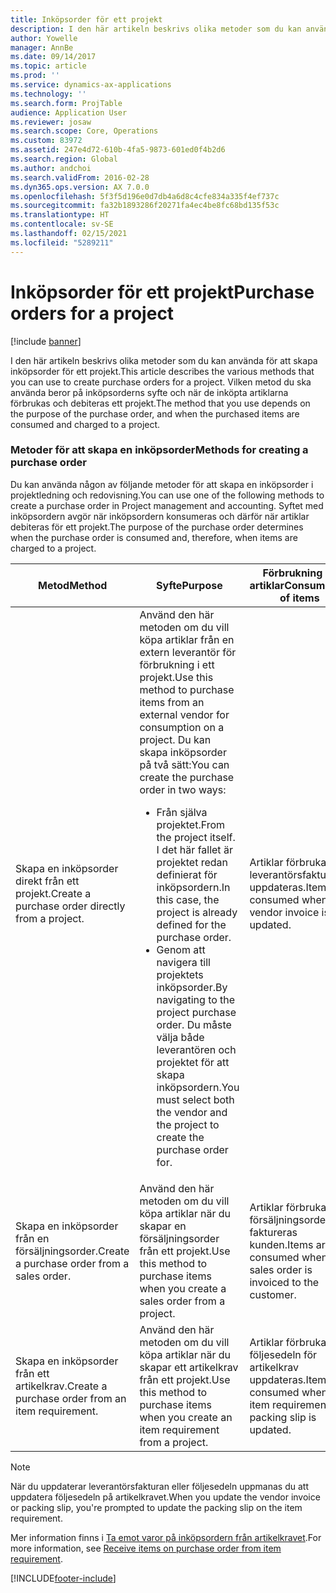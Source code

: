 ```yaml
---
title: Inköpsorder för ett projekt
description: I den här artikeln beskrivs olika metoder som du kan använda för att skapa inköpsorder för ett projekt. Vilken metod du ska använda beror på inköpsorderns syfte och när de inköpta artiklarna förbrukas och debiteras ett projekt.
author: Yowelle
manager: AnnBe
ms.date: 09/14/2017
ms.topic: article
ms.prod: ''
ms.service: dynamics-ax-applications
ms.technology: ''
ms.search.form: ProjTable
audience: Application User
ms.reviewer: josaw
ms.search.scope: Core, Operations
ms.custom: 83972
ms.assetid: 247e4d72-610b-4fa5-9873-601ed0f4b2d6
ms.search.region: Global
ms.author: andchoi
ms.search.validFrom: 2016-02-28
ms.dyn365.ops.version: AX 7.0.0
ms.openlocfilehash: 5f3f5d196e0d7db4a6d8c4cfe834a335f4ef737c
ms.sourcegitcommit: fa32b1893286f20271fa4ec4be8fc68bd135f53c
ms.translationtype: HT
ms.contentlocale: sv-SE
ms.lasthandoff: 02/15/2021
ms.locfileid: "5289211"
---
```

# <a name="purchase-orders-for-a-project"></a><span data-ttu-id="dbcef-104">Inköpsorder för ett projekt</span><span class="sxs-lookup"><span data-stu-id="dbcef-104">Purchase orders for a project</span></span>

[!include [banner](../includes/banner.md)]

<span data-ttu-id="dbcef-105">I den här artikeln beskrivs olika metoder som du kan använda för att skapa inköpsorder för ett projekt.</span><span class="sxs-lookup"><span data-stu-id="dbcef-105">This article describes the various methods that you can use to create purchase orders for a project.</span></span> <span data-ttu-id="dbcef-106">Vilken metod du ska använda beror på inköpsorderns syfte och när de inköpta artiklarna förbrukas och debiteras ett projekt.</span><span class="sxs-lookup"><span data-stu-id="dbcef-106">The method that you use depends on the purpose of the purchase order, and when the purchased items are consumed and charged to a project.</span></span>

### <a name="methods-for-creating-a-purchase-order"></a><span data-ttu-id="dbcef-107">Metoder för att skapa en inköpsorder</span><span class="sxs-lookup"><span data-stu-id="dbcef-107">Methods for creating a purchase order</span></span>

<span data-ttu-id="dbcef-108">Du kan använda någon av följande metoder för att skapa en inköpsorder i projektledning och redovisning.</span><span class="sxs-lookup"><span data-stu-id="dbcef-108">You can use one of the following methods to create a purchase order in Project management and accounting.</span></span> <span data-ttu-id="dbcef-109">Syftet med inköpsordern avgör när inköpsordern konsumeras och därför när artiklar debiteras för ett projekt.</span><span class="sxs-lookup"><span data-stu-id="dbcef-109">The purpose of the purchase order determines when the purchase order is consumed and, therefore, when items are charged to a project.</span></span>

<table>
<colgroup>
<col width="33%" />
<col width="33%" />
<col width="33%" />
</colgroup>
<thead>
<tr class="header">
<th><span data-ttu-id="dbcef-110">Metod</span><span class="sxs-lookup"><span data-stu-id="dbcef-110">Method</span></span></th>
<th><span data-ttu-id="dbcef-111">Syfte</span><span class="sxs-lookup"><span data-stu-id="dbcef-111">Purpose</span></span></th>
<th><span data-ttu-id="dbcef-112">Förbrukning av artiklar</span><span class="sxs-lookup"><span data-stu-id="dbcef-112">Consumption of items</span></span></th>
</tr>
</thead>
<tbody>
<tr class="odd">
<td><span data-ttu-id="dbcef-113">Skapa en inköpsorder direkt från ett projekt.</span><span class="sxs-lookup"><span data-stu-id="dbcef-113">Create a purchase order directly from a project.</span></span></td>
<td><span data-ttu-id="dbcef-114">Använd den här metoden om du vill köpa artiklar från en extern leverantör för förbrukning i ett projekt.</span><span class="sxs-lookup"><span data-stu-id="dbcef-114">Use this method to purchase items from an external vendor for consumption on a project.</span></span> <span data-ttu-id="dbcef-115">Du kan skapa inköpsorder på två sätt:</span><span class="sxs-lookup"><span data-stu-id="dbcef-115">You can create the purchase order in two ways:</span></span>
<ul>
<li><span data-ttu-id="dbcef-116">Från själva projektet.</span><span class="sxs-lookup"><span data-stu-id="dbcef-116">From the project itself.</span></span> <span data-ttu-id="dbcef-117">I det här fallet är projektet redan definierat för inköpsordern.</span><span class="sxs-lookup"><span data-stu-id="dbcef-117">In this case, the project is already defined for the purchase order.</span></span></li>
<li><span data-ttu-id="dbcef-118">Genom att navigera till projektets inköpsorder.</span><span class="sxs-lookup"><span data-stu-id="dbcef-118">By navigating to the project purchase order.</span></span> <span data-ttu-id="dbcef-119">Du måste välja både leverantören och projektet för att skapa inköpsordern.</span><span class="sxs-lookup"><span data-stu-id="dbcef-119">You must select both the vendor and the project to create the purchase order for.</span></span></li>
</ul></td>
<td><span data-ttu-id="dbcef-120">Artiklar förbrukas när leverantörsfakturan uppdateras.</span><span class="sxs-lookup"><span data-stu-id="dbcef-120">Items are consumed when the vendor invoice is updated.</span></span></td>
</tr>
<tr class="even">
<td><span data-ttu-id="dbcef-121">Skapa en inköpsorder från en försäljningsorder.</span><span class="sxs-lookup"><span data-stu-id="dbcef-121">Create a purchase order from a sales order.</span></span></td>
<td><span data-ttu-id="dbcef-122">Använd den här metoden om du vill köpa artiklar när du skapar en försäljningsorder från ett projekt.</span><span class="sxs-lookup"><span data-stu-id="dbcef-122">Use this method to purchase items when you create a sales order from a project.</span></span></td>
<td><span data-ttu-id="dbcef-123">Artiklar förbrukas när försäljningsordern faktureras kunden.</span><span class="sxs-lookup"><span data-stu-id="dbcef-123">Items are consumed when the sales order is invoiced to the customer.</span></span></td>
</tr>
<tr class="odd">
<td><span data-ttu-id="dbcef-124">Skapa en inköpsorder från ett artikelkrav.</span><span class="sxs-lookup"><span data-stu-id="dbcef-124">Create a purchase order from an item requirement.</span></span></td>
<td><span data-ttu-id="dbcef-125">Använd den här metoden om du vill köpa artiklar när du skapar ett artikelkrav från ett projekt.</span><span class="sxs-lookup"><span data-stu-id="dbcef-125">Use this method to purchase items when you create an item requirement from a project.</span></span></td>
<td><span data-ttu-id="dbcef-126">Artiklar förbrukas när följesedeln för artikelkrav uppdateras.</span><span class="sxs-lookup"><span data-stu-id="dbcef-126">Items are consumed when the item requirement packing slip is updated.</span></span></td>
</tr>
</tbody>
</table>

> [!NOTE] 
> <span data-ttu-id="dbcef-127">När du uppdaterar leverantörsfakturan eller följesedeln uppmanas du att uppdatera följesedeln på artikelkravet.</span><span class="sxs-lookup"><span data-stu-id="dbcef-127">When you update the vendor invoice or packing slip, you're prompted to update the packing slip on the item requirement.</span></span>

<span data-ttu-id="dbcef-128">Mer information finns i [Ta emot varor på inköpsordern från artikelkravet](tasks/receive-items-purchase-order-item-requirement.md).</span><span class="sxs-lookup"><span data-stu-id="dbcef-128">For more information, see [Receive items on purchase order from item requirement](tasks/receive-items-purchase-order-item-requirement.md).</span></span>



[!INCLUDE[footer-include](../includes/footer-banner.md)]